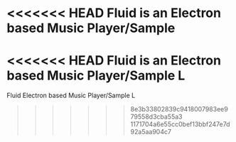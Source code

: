 <<<<<<< HEAD
Fluid is an Electron based Music Player/Sample
=======
<<<<<<< HEAD
Fluid is an Electron based Music Player/Sample L
=======
Fluid
Electron based Music Player/Sample L
>>>>>>> 8e3b33802839c9418007983ee979558d3cba55a3
>>>>>>> 1171704a6e55cc0bef13bbf247e7d92a5aa904c7
